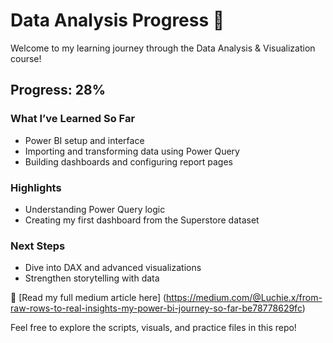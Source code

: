 # Data Analysis Progress 🚀

Welcome to my learning journey through the Data Analysis & Visualization course!

## Progress: 28%

### What I’ve Learned So Far
- Power BI setup and interface
- Importing and transforming data using Power Query
- Building dashboards and configuring report pages

### Highlights
- Understanding Power Query logic
- Creating my first dashboard from the Superstore dataset

### Next Steps
- Dive into DAX and advanced visualizations
- Strengthen storytelling with data

🔗 [Read my full medium article here] (https://medium.com/@Luchie.x/from-raw-rows-to-real-insights-my-power-bi-journey-so-far-be78778629fc)

Feel free to explore the scripts, visuals, and practice files in this repo!



